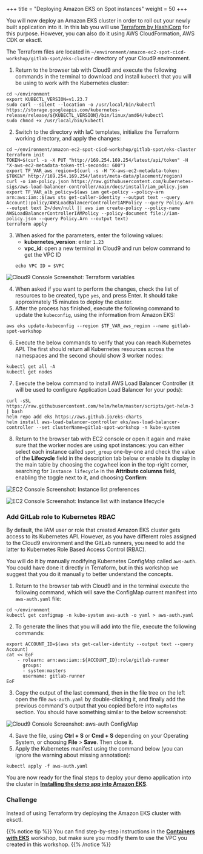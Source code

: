 +++
title = "Deploying Amazon EKS on Spot instances"
weight = 50
+++

You will now deploy an Amazon EKS cluster in order to roll out your newly built application into it. In this lab you will use [Terraform by HashiCorp](https://www.terraform.io/) for this purpose. However, you can also do it using AWS CloudFormation, AWS CDK or eksctl.

The Terraform files are located in `~/environment/amazon-ec2-spot-cicd-workshop/gitlab-spot/eks-cluster` directory of your Cloud9 environment.

1. Return to the browser tab with Cloud9 and execute the following commands in the terminal to download and install `kubectl` that you will be using to work with the Kubernetes cluster:
```
cd ~/environment
export KUBECTL_VERSION=v1.23.7
sudo curl --silent --location -o /usr/local/bin/kubectl https://storage.googleapis.com/kubernetes-release/release/${KUBECTL_VERSION}/bin/linux/amd64/kubectl
sudo chmod +x /usr/local/bin/kubectl
```

2. Switch to the directory with IaC templates, initialize the Terraform working directory, and apply the changes:
```
cd ~/environment/amazon-ec2-spot-cicd-workshop/gitlab-spot/eks-cluster
terraform init
TOKEN=$(curl -s -X PUT "http://169.254.169.254/latest/api/token" -H "X-aws-ec2-metadata-token-ttl-seconds: 600")
export TF_VAR_aws_region=$(curl -s -H "X-aws-ec2-metadata-token: $TOKEN" http://169.254.169.254/latest/meta-data/placement/region)
curl -o iam-policy.json https://raw.githubusercontent.com/kubernetes-sigs/aws-load-balancer-controller/main/docs/install/iam_policy.json
export TF_VAR_alb_policy=$(aws iam get-policy --policy-arn arn:aws:iam::$(aws sts get-caller-identity --output text --query Account):policy/AWSLoadBalancerControllerIAMPolicy --query Policy.Arn --output text 2>/dev/null || aws iam create-policy --policy-name AWSLoadBalancerControllerIAMPolicy --policy-document file://iam-policy.json --query Policy.Arn --output text)
terraform apply
```

3. When asked for the parameters, enter the following values:
    * **kubernetes_version**: enter `1.23`
    * **vpc_id**: open a new terminal in Cloud9 and run below command to get the VPC ID
    ```
    echo VPC ID = $VPC
    ```

![Cloud9 Console Screenshot: Terraform variables](/images/gitlab-spot/Cloud9-TerraformVars.png)

4. When asked if you want to perform the changes, check the list of resources to be created, type `yes`, and press Enter. It should take approximately 15 minutes to deploy the cluster.
5. After the process has finished, execute the following command to update the `kubeconfig`, using the information from Amazon EKS:
```
aws eks update-kubeconfig --region $TF_VAR_aws_region --name gitlab-spot-workshop
```

6. Execute the below commands to verify that you can reach Kubernetes API. The first should return all Kubernetes resources across the namespaces and the second should show 3 worker nodes:
```
kubectl get all -A
kubectl get nodes
```
7. Execute the below command to install AWS Load Balancer Controller (it will be used to configure Application Load Balancer for your pods):
```
curl -sSL https://raw.githubusercontent.com/helm/helm/master/scripts/get-helm-3 | bash
helm repo add eks https://aws.github.io/eks-charts
helm install aws-load-balancer-controller eks/aws-load-balancer-controller --set clusterName=gitlab-spot-workshop -n kube-system
```

8. Return to the browser tab with EC2 console or open it again and make sure that the worker nodes are using spot instances: you can either select each instance called `spot_group` one-by-one and check the value of the **Lifecycle** field in the description tab below or enable its display in the main table by choosing the cogwheel icon in the top-right corner, searching for `Instance lifecycle` in the **Attribute columns** field, enabling the toggle next to it, and choosing **Confirm**:

![EC2 Console Screenshot: Instance list preferences](/images/gitlab-spot/AWSConsole-EC2Preferences.png)

![EC2 Console Screenshot: Instance list with instance lifecycle](/images/gitlab-spot/AWSConsole-EC2InstancesLifecycle.png)

### Add GitLab role to Kubernetes RBAC
By default, the IAM user or role that created Amazon EKS cluster gets access to its Kubernetes API. However, as you have different roles assigned to the Cloud9 environment and the GitLab runners, you need to add the latter to Kubernetes Role Based Access Control (RBAC).

You will do it by manually modifying Kubernetes ConfigMap called `aws-auth`. You could have done it directly in Terraform, but in this workshop we suggest that you do it manually to better understand the concepts.

1. Return to the browser tab with Cloud9 and in the terminal execute the following command, which will save the ConfigMap current manifest into `aws-auth.yaml` file:
```
cd ~/environment
kubectl get configmap -n kube-system aws-auth -o yaml > aws-auth.yaml
```

2. To generate the lines that you will add into the file, execute the following commands:
```
export ACCOUNT_ID=$(aws sts get-caller-identity --output text --query Account)
cat << EoF
    - rolearn: arn:aws:iam::${ACCOUNT_ID}:role/gitlab-runner
      groups:
      - system:masters
      username: gitlab-runner
EoF
```

3. Copy the output of the last command, then in the file tree on the left open the file `aws-auth.yaml` by double-clicking it, and finally add the previous command's output that you copied before into `mapRoles` section. You should have something similar to the below screenshot:

![Cloud9 Console Screenshot: aws-auth ConfigMap](/images/gitlab-spot/Cloud9-AWSAuth.png)

4. Save the file, using **Ctrl + S** or **Cmd + S** depending on your Operating System, or choosing **File** > **Save**. Then close it.
5. Apply the Kubernetes manifest using the command below (you can ignore the warning about missing annotation):

```
kubectl apply -f aws-auth.yaml
```

You are now ready for the final steps to deploy your demo application into the cluster in [**Installing the demo app into Amazon EKS**](060-deploy-app-to-eks.html).

### Challenge

Instead of using Terraform try deploying the Amazon EKS cluster with eksctl.

{{% notice tip %}}
You can find step-by-step instructions in the [**Containers with EKS**](/using_ec2_spot_instances_with_eks/020_eksctl.html) workshop, but make sure you modify them to use the VPC you created in this workshop.
{{% /notice %}}